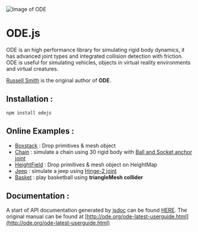 ![Image of ODE](http://www.ode.org/pix2/odelogo.jpg)

# ODE.js
ODE is an high performance library for simulating rigid body dynamics, it has advanced joint types and integrated collision detection with friction. ODE is useful for simulating vehicles, objects in virtual reality environments and virtual creatures.

[Russell Smith](http://www.q12.org/) is the original author of **ODE**.

## Installation :
``` npm install odejs ```

## Online Examples :
 * [Boxstack](http://ricku34.github.io/ODE.js/examples/BabylonJs%20-%20boxstack.html) : Drop primitives & mesh object
 * [Chain](http://ricku34.github.io/ODE.js/examples/BabylonJs%20-%20chain.html) : simulate a chain using 30 rigid body with [Ball and Socket anchor joint](http://ode.org/ode-latest-userguide.html#sec_7_3_1)
 * [HeightField](http://ricku34.github.io/ODE.js/examples/BabylonJs%20-%20Heightmap.html) : Drop primitives & mesh object on HeightMap 
 * [Jeep](http://ricku34.github.io/ODE.js/examples/BabylonJs%20-%20Jeep.html) : simulate a jeep using  [Hinge-2 joint](http://ode.org/ode-latest-userguide.html#sec_7_3_5)
 * [Basket](http://ricku34.github.io/ODE.js/examples/BabylonJs%20-%20Basket.html) : play basketball using **triangleMesh collider**

## Documentation :
A start of API documentation generated by [jsdoc](https://github.com/jsdoc3/jsdoc) can be found  [HERE](http://ricku34.github.io/ODE.js/docs/).
The original manual can be found at [http://ode.org/ode-latest-userguide.html](http://ode.org/ode-latest-userguide.html)